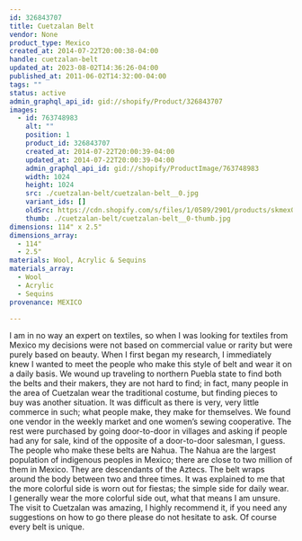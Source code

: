 ```yaml
---
id: 326843707
title: Cuetzalan Belt
vendor: None
product_type: Mexico
created_at: 2014-07-22T20:00:38-04:00
handle: cuetzalan-belt
updated_at: 2023-08-02T14:36:26-04:00
published_at: 2011-06-02T14:32:00-04:00
tags: ""
status: active
admin_graphql_api_id: gid://shopify/Product/326843707
images:
  - id: 763748983
    alt: ""
    position: 1
    product_id: 326843707
    created_at: 2014-07-22T20:00:39-04:00
    updated_at: 2014-07-22T20:00:39-04:00
    admin_graphql_api_id: gid://shopify/ProductImage/763748983
    width: 1024
    height: 1024
    src: ./cuetzalan-belt/cuetzalan-belt__0.jpg
    variant_ids: []
    oldSrc: https://cdn.shopify.com/s/files/1/0589/2901/products/skmex0088.tif.jpeg?v=1406073639
    thumb: ./cuetzalan-belt/cuetzalan-belt__0-thumb.jpg
dimensions: 114" x 2.5"
dimensions_array:
  - 114"
  - 2.5"
materials: Wool, Acrylic & Sequins
materials_array:
  - Wool
  - Acrylic
  - Sequins
provenance: MEXICO

---
```


I am in no way an expert on textiles, so when I was looking for textiles from Mexico my decisions were not based on commercial value or rarity but were purely based on beauty. When I first began my research, I immediately knew I wanted to meet the people who make this style of belt and wear it on a daily basis. We wound up traveling to northern Puebla state to find both the belts and their makers, they are not hard to find; in fact, many people in the area of Cuetzalan wear the traditional costume, but finding pieces to buy was another situation. It was difficult as there is very, very little commerce in such; what people make, they make for themselves. We found one vendor in the weekly market and one women’s sewing cooperative. The rest were purchased by going door-to-door in villages and asking if people had any for sale, kind of the opposite of a door-to-door salesman, I guess. The people who make these belts are Nahua. The Nahua are the largest population of indigenous peoples in Mexico; there are close to two million of them in Mexico. They are descendants of the Aztecs. The belt wraps around the body between two and three times. It was explained to me that the more colorful side is worn out for fiestas; the simple side for daily wear. I generally wear the more colorful side out, what that means I am unsure. The visit to Cuetzalan was amazing, I highly recommend it, if you need any suggestions on how to go there please do not hesitate to ask. Of course every belt is unique.